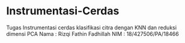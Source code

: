 # Instrumentasi-Cerdas
Tugas Instrumentasi cerdas klasifikasi citra dengan KNN dan reduksi dimensi PCA
Nama  : Rizqi Fathin Fadhillah
NIM   : 18/427506/PA/18466 
